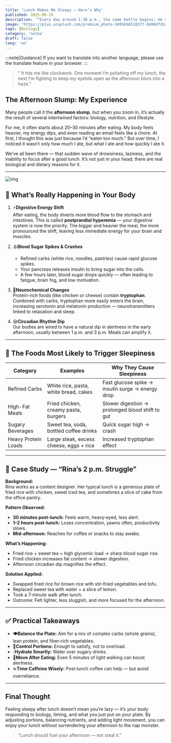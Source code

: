 ```yaml
---
title: 'Lunch Makes Me Sleepy — Here’s Why'
published: 2025-08-19
description: '“Every day around 1:30 p.m., the same battle begins: me versus my eyelids.”'
image: 'https://plus.unsplash.com/premium_photo-1695658518377-8d80dfd2c714?w=600&auto=format&fit=crop&q=60&ixlib=rb-4.1.0&ixid=M3wxMjA3fDB8MHxwaG90by1yZWxhdGVkfDEyfHx8ZW58MHx8fHx8'
tags: [Biology]
category: 'notes'
draft: false 
lang: 'en'
---
```


:::note[Guidance]
If you want to translate into another language, please use the translate feature in your browser.
:::

> “ It hits me like clockwork. One moment I’m polishing off my lunch, the next I’m fighting to keep my eyelids open as the afternoon blurs into a haze.”

## The Afternoon Slump: My Experience

Many people call it the **afternoon slump**, but when you zoom in, it’s actually the result of several intertwined factors: biology, nutrition, and lifestyle.  

For me, it often starts about 20–30 minutes after eating. My body feels heavier, my energy dips, and even reading an email feels like a chore. At first, I thought this was just because I’d “eaten too much.” But over time, I noticed it wasn’t only how much I ate, but what I ate and how quickly I ate it.

We’ve all been there — that sudden wave of drowsiness, laziness, and the inability to focus after a good lunch. It’s not just in your head; there are real biological and dietary reasons for it.

---

![img](https://plus.unsplash.com/premium_photo-1661770218186-5ae4a9f3ca7f?w=600&auto=format&fit=crop&q=60&ixlib=rb-4.1.0&ixid=M3wxMjA3fDB8MHxzZWFyY2h8NXx8cGVvcGxlJTIwYm9yZWR8ZW58MHx8MHx8fDA%3D)

## 🔬 What’s Really Happening in Your Body

1. ⚡**Digestive Energy Shift**  
   After eating, the body diverts more blood flow to the stomach and intestines. This is called **postprandial hyperemia** — your digestive system is now the priority. The bigger and heavier the meal, the more pronounced the shift, leaving less immediate energy for your brain and muscles.

2. 🩸**Blood Sugar Spikes & Crashes**  
   - Refined carbs (white rice, noodles, pastries) cause rapid glucose spikes.  
   - Your pancreas releases insulin to bring sugar into the cells.  
   - A few hours later, blood sugar drops quickly — often leading to fatigue, brain fog, and low motivation.

3. 🥦**Neurochemical Changes**  
   Protein-rich foods (like chicken or cheese) contain **tryptophan**. Combined with carbs, tryptophan more easily enters the brain, increasing serotonin and melatonin production — neurotransmitters linked to relaxation and sleep.

4. 😪**Circadian Rhythm Dip**  
   Our bodies are wired to have a natural dip in alertness in the early afternoon, usually between 1 p.m. and 3 p.m. Meals can amplify it.

---

## 🍛 The Foods Most Likely to Trigger Sleepiness

| Category          | Examples | Why They Cause Sleepiness |
|-------------------|----------|---------------------------|
| Refined Carbs     | White rice, pasta, white bread, cakes | Fast glucose spike → insulin surge → energy drop |
| High-Fat Meals    | Fried chicken, creamy pasta, burgers  | Slower digestion → prolonged blood shift to gut |
| Sugary Beverages  | Sweet tea, soda, bottled coffee drinks| Quick sugar high → crash |
| Heavy Protein Loads| Large steak, excess cheese, eggs + rice| Increased tryptophan effect |

---

## 🧩 Case Study — “Rina’s 2 p.m. Struggle”

**Background:**  
Rina works as a content designer. Her typical lunch is a generous plate of fried rice with chicken, sweet iced tea, and sometimes a slice of cake from the office pantry.

**Pattern Observed:**  
- **30 minutes post‑lunch:** Feels warm, heavy‑eyed, less alert.  
- **1–2 hours post‑lunch:** Loses concentration, yawns often, productivity slows.  
- **Mid‑afternoon:** Reaches for coffee or snacks to stay awake.

**What’s Happening:**  
- Fried rice + sweet tea = high glycemic load → sharp blood sugar rise.  
- Fried chicken increases fat content → slower digestion.  
- Afternoon circadian dip magnifies the effect.

**Solution Applied:**  
- Swapped fried rice for brown rice with stir‑fried vegetables and tofu.  
- Replaced sweet tea with water + a slice of lemon.  
- Took a 7‑minute walk after lunch.  
- Outcome: Felt lighter, less sluggish, and more focused for the afternoon.

---

## ✅ Practical Takeaways

- 🍽️**Balance the Plate:** Aim for a mix of complex carbs (whole grains), lean protein, and fiber‑rich vegetables.  
- 🍴**Control Portions:** Enough to satisfy, not to overload.  
- 💧**Hydrate Smartly:** Water over sugary drinks.  
- 🚶**Move After Eating:** Even 5 minutes of light walking can boost alertness.  
- ☕**Time Caffeine Wisely:** Post‑lunch coffee can help — but avoid overreliance.

---

## Final Thought
Feeling sleepy after lunch doesn’t mean you’re lazy — it’s your body responding to biology, timing, and what you just put on your plate. By adjusting portions, balancing nutrients, and adding light movement, you can enjoy your lunch without surrendering your afternoon to the nap monster.  

> “Lunch should fuel your afternoon — not steal it.”